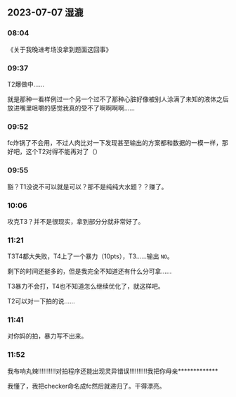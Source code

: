 ## 2023-07-07 湿漉



### 08:04

《关于我晚进考场没拿到题面这回事》



### 09:37

T2爆做中……

就是那种一看样例过一个另一个过不了那种心脏好像被别人涂满了未知的液体之后放进嘴里咀嚼的感觉我真的受不了啊啊啊啊……



### 09:52

fc炸锅了不会用，不过人肉比对一下发现甚至输出的方案都和数据的一模一样，那好吧，这个T2对得不能再对了（）



### 09:55

豁？T1没说不可以就是可以？那不是纯纯大水题？？赚了。



### 10:06

攻克T3？并不是很现实，拿到部分分就非常好了。



### 11:21

T3T4都大失败，T4上了一个暴力（10pts），T3……输出 `NO`。

剩下的时间还挺多的，但是我完全不知道还有什么分可拿……

T3暴力不会打，T4也不知道怎么继续优化了，就这样吧。

T2可以对一下拍的说……



### 11:41

对你妈的拍，暴力写不出来。



### 11:52

我布响丸辣!!!!!!!!!!对拍程序还能出现灵异错误!!!!!!!!!!我把你母亲\*\*\*\*\*\*\*\*\*\*\*\*\*

我懂了，我把checker命名成fc然后就递归了。干得漂亮。